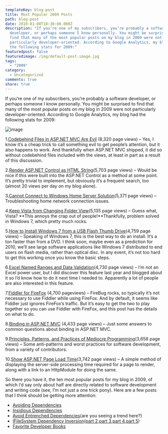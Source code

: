 ```yaml
---
templateKey: blog-post
title: Most Popular 2009 Posts
path: blog-post
date: 2010-01-08T18:30:00.000Z
description: "If you’re one of my subscribers, you’re probably a software
  developer, or perhaps someone I know personally. You might be surprised to
  find that many of the most popular posts on my blog in 2009 were not
  particularly developer-oriented. According to Google Analytics, my blog had
  the following stats for 2009:"
featuredpost: false
featuredimage: /img/default-post-image.jpg
tags:
  - "2009"
category:
  - Uncategorized
comments: true
share: true
---
```

If you’re one of my subscribers, you’re probably a software developer, or perhaps someone I know personally. You might be surprised to find that many of the most popular posts on my blog in 2009 were not particularly developer-oriented. According to Google Analytics, my blog had the following stats for 2009:

![image](https://stevesmithblog.com/files/media/image/WindowsLiveWriter/MostPopular2009Posts_F435/image_3.png "image")

1.[Codebehind Files in ASP.NET MVC Are Evil](/codebehind-files-in-asp-net-mvc-are-evil) (8,320 page views) – Yes, I know it’s a cheap trick to call something evil to get people’s attention, but it also happens to work. And thankfully when ASP.NET MVC shipped, it did so without codebehind files included with the views, at least in part as a result of this discussion.

2.[Render ASP.NET Control as HTML String](/render-control-as-string)(5,703 page views) – Would be nice if this were built into the ASP.NET Control as a method at some point. It’s pretty trivial to implement, but obviously it’s a frequent search, too (almost 20 views per day on my blog alone).

3.[Cannot Connect to Windows Home Server Solution](/cannot-connect-to-windows-home-server-solution)(5,371 page views) – Troubleshooting home network connection issues.

4.[Keep Vista from Changing Folder View](/keep-vista-from-changing-folder-view)(5,135 page views) – Guess what, Vista? **This annoys the crap out of people!**Thankfully, problem solved in Windows 7, which pretty much rocks.

5.[How to Install Windows 7 from a USB Flash Thumb Drive](/how-to-install-windows-7-from-usb-drive)(4,759 page views) – Speaking of Windows 7, this is the best way to do an install. It’s a ton faster than from a DVD. I think soon, maybe even as a prediction for 2010, we’ll see large software applications like Windows 7 distributed to end users on flash media, rather than optical disc. In any event, it’s not too hard to get this working once you know the basic steps.

6.[Excel Named Ranges and Data Validation](/excel-2007-named-ranges-and-data-validation)(4,730 page views) – I’m not an Excel power user, but I did discover this feature last year and blogged about it so I’d know how to do it next time I needed to. Apparently a lot of people are also interested in this feature.

7.[Fiddler for FireFox](/fiddler-for-firefox) (4,700 pageviews) – FireBug rocks, so typically it’s not necessary to use Fiddler while using FireFox. And by default, it seems like Fiddler just ignores FireFox’s traffic. But it’s easy to get the two to play together so you can use Fiddler with FireFox, and this post has the details on what to do.

8.[Binding in ASP.NET MVC](/binding-in-asp-net-mvc) (4,433 page views) – Just some answers to common questions about binding in ASP.NET MVC.

9.[Principles, Patterns, and Practices of Mediocre Programming](/principles-patterns-and-practices-of-mediocre-programming)(3,658 page views) – Some anti-patterns and worst practices for software development, from a variety of contributors.

10.[Show ASP.NET Page Load Time](/show-page-load-time)(3,742 page views) – A simple method of displaying the server-side processing time required for a page to render, along with a link to an HttpModule for doing the same.



So there you have it, the ten most popular posts for my blog in 2009, of which I’d say only about half are directly related to software development and writing code (see, I’m not just a one trick pony). Here are a few posts that I think should be getting more attention:

* [Avoiding Dependencies](/avoiding-dependencies)
* [Insidious Dependencies](/insidious-dependencies)
* [Avoid Entrenched Dependencies](/avoid-entrenched-dependencies)(are you seeing a trend here?)
* [IFileSystem Dependency Inversion](/ifilesystem-dependency-inversion-part-1)([part 2](/ifilesystem-dependency-inversion-part-2),[part 3](/ifilesystem-dependency-inversion-part-3),[part 4](/ifilesystem-dependency-inversion-part-4),[part 5](/ifilesystem-dependency-inversion-part-5))
* [Favorite Developer Books](/favorite-developer-books)